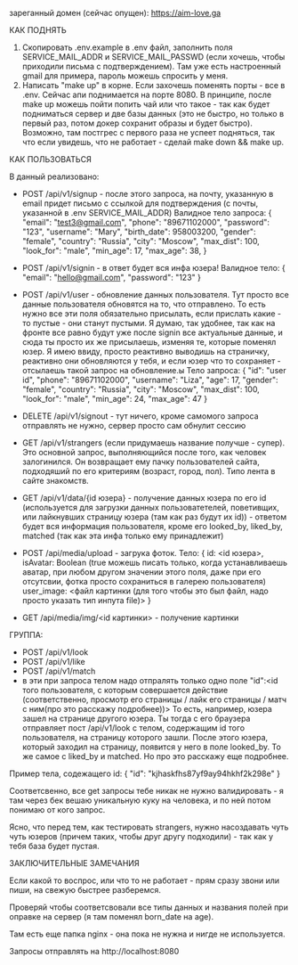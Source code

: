 
зареганный домен (сейчас опущен):
https://aim-love.ga

КАК ПОДНЯТЬ

1. Скопировать .env.example в .env файл, заполнить поля SERVICE_MAIL_ADDR и SERVICE_MAIL_PASSWD (если хочешь, чтобы приходили письма с подтверждением). Там уже есть настроенный gmail для примера, пароль можешь спросить у меня.
2. Написать "make up" в корне. Если захочешь поменять порты - все в .env. Сейчас апи поднимается на порте 8080. В принципе, после make up можешь пойти попить чай или что такое - так как будет подниматься сервер и две базы данных (это не быстро, но только в первый раз, потом докер сохранит образы и будет быстро). Возможно, там постгрес с первого раза не успеет подняться, так что если увидешь, что не работает - сделай make down && make up.


КАК ПОЛЬЗОВАТЬСЯ

В данный реализовано:

- POST /api/v1/signup - после этого запроса, на почту, указанную в email придет письмо с ссылкой для подтверждения (с почты, указанной в .env SERVICE_MAIL_ADDR)
Валидное тело запроса:
{
	"email": "test3@gmail.com",
	"phone": "89671102000",
	"password": "123",
	"username": "Mary",
	"birth_date": 958003200,
	"gender": "female",
	"country": "Russia",
	"city": "Moscow",
	"max_dist": 100,
	"look_for": "male",
	"min_age": 17,
	"max_age": 38,
}

- POST /api/v1/signin - в ответ будет вся инфа юзера!
Валидное тело:
{
	"email": "hello@gmail.com",
	"password": "123"
}
- POST /api/v1/user - обновление данных пользователя. Тут просто все данные пользователя обновятся на то, что отправлено. То есть нужно все эти поля обязательно присылать, если прислать какие - то пустые - они станут пустыми. Я думаю, так удобнее, так как на фронте все равно будут уже после signin все актуальные данные, и сюда ты просто их же присылаешь, изменяя те, которые поменял юзер. Я имею ввиду, просто реактивно выводишь на страничку, реактивно они обновляются у тебя, и если юзер что то сохраняет - отсылаешь такой запрос на обновление.ы 
Тело запроса:
{
	"id": "user id",
	"phone": "89671102000",
	"username": "Liza",
	"age": 17,
	"gender": "female",
	"country": "Russia",
	"city": "Moscow",
	"max_dist": 100,
	"look_for": "male",
	"min_age": 24,
	"max_age": 47
}

- DELETE /api/v1/signout - тут ничего, кроме самомого запроса отправлять не нужно, сервер просто сам обнулит сессию

- GET /api/v1/strangers (если придумаешь название получше - супер). Это основной запрос, выполняющийся после того, как человек залогинился. Он возвращает ему пачку пользователей сайта, подходяший по его критериям (возраст, город, пол). Типо лента в сайте знакомств.

- GET /api/v1/data/{id юзера} - получение данных юзера по его id (используется для загрузки данных пользоватетелей, поветивщих, или лайкнувших страницу юзера (там как раз будут их id)) - ответом будет вся информация пользователя, кроме его looked_by, liked_by, matched (так как эта инфа только ему принадлежит)

- POST /api/media/upload - загрука фоток. Тело:
{
    id: <id юзера>,
    isAvatar: Boolean (true можешь писать только, когда устанавливаешь аватар, при любом другом значении этого поля, даже при его отсутсвии, фотка просто сохраниться в галерею пользователя)
    user_image: <файл картинки (для того чтобы это был файл, надо просто указать тип инпута file)>
}

- GET /api/media/img/<id картинки> - получение картинки


ГРУППА:

- POST /api/v1/look
- POST /api/v1/like
- POST /api/v1/match
- в эти при запроса телом надо отпралять только одно поле "id":<id того пользователя, с которым совершается действие (соответственно, просмотр его страницы / лайк его страницы / матч с ним(про это расскажу подробнее))>
То есть, например, юзера зашел на странице другого юзера. Ты тогда с его браузера отправляет пост /api/v1/look с телом, содержащим id того пользователя, на страницу которого зашли. После этого юзера, который заходил на страницу, появится у него в поле looked_by.
То же самое с liked_by и matched. Но про это расскажу еще подробнее.

Пример тела, содежащего id:
{
	"id": "kjhaskfhs87yf9ay94hkhf2k298e"
}




Соответсвенно, все get запросы тебе никак не нужно валидировать - я там через бек вешаю уникальную куку на человека, и по ней потом понимаю от кого запрос.

Ясно, что перед тем, как тестировать strangers, нужно насоздавать чуть чуть юзеров (причем таких, чтобы друг другу подходили) - так как у тебя база будет пустая.

ЗАКЛЮЧИТЕЛЬНЫЕ ЗАМЕЧАНИЯ

Если какой то воспрос, или что то не работает - прям сразу звони или пиши, на свежую быстрее разберемся.

Проверяй чтобы соответсвовали все типы данных и названия полей при оправке на сервер (я там поменял born_date на age).

Там есть еще папка nginx - она пока не нужна и нигде не используется.

Запросы отправлять на http://localhost:8080

